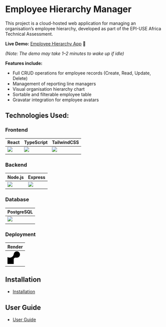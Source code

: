 # Employee Hierarchy Manager

This project is a cloud-hosted web application for managing an organisation’s employee hierarchy, developed as part of the EPI-USE Africa Technical Assessment.

**Live Demo:** [Employee Hierarchy App](https://employee-hierarchy-frontend-s4e3.onrender.com) 🚀

_(Note: The demo may take 1–2 minutes to wake up if idle)_

**Features include:**

- Full CRUD operations for employee records (Create, Read, Update, Delete)
- Management of reporting line managers
- Visual organisation hierarchy chart
- Sortable and filterable employee table
- Gravatar integration for employee avatars

## Technologies Used:

### Frontend

| React                                                                                               | TypeScript                                                                                                    | TailwindCSS                                                                                      |
| --------------------------------------------------------------------------------------------------- | ------------------------------------------------------------------------------------------------------------- | ------------------------------------------------------------------------------------------------ |
| <img src="https://cdn.jsdelivr.net/gh/devicons/devicon/icons/react/react-original.svg" width="40"/> | <img src="https://cdn.jsdelivr.net/gh/devicons/devicon/icons/typescript/typescript-original.svg" width="40"/> | <img src="https://img.icons8.com/?size=100&id=CIAZz2CYc6Kc&format=png&color=000000" width="40"/> |

### Backend

| Node.js                                                                                               | Express                                                                                                 |
| ----------------------------------------------------------------------------------------------------- | ------------------------------------------------------------------------------------------------------- |
| <img src="https://cdn.jsdelivr.net/gh/devicons/devicon/icons/nodejs/nodejs-original.svg" width="40"/> | <img src="https://cdn.jsdelivr.net/gh/devicons/devicon/icons/express/express-original.svg" width="40"/> |

### Database

| PostgreSQL                                                                                                    |
| ------------------------------------------------------------------------------------------------------------- |
| <img src="https://cdn.jsdelivr.net/gh/devicons/devicon/icons/postgresql/postgresql-original.svg" width="40"/> |

### Deployment

| Render                                                                                                       |
| ------------------------------------------------------------------------------------------------------------ |
| <img src="https://raw.githubusercontent.com/simple-icons/simple-icons/develop/icons/render.svg" width="40"/> |

## Installation

- [Installation](/docs/TECHNICAL_SPEC.md)

## User Guide

- [User Guide](/docs/USER_GUIDE.md)
